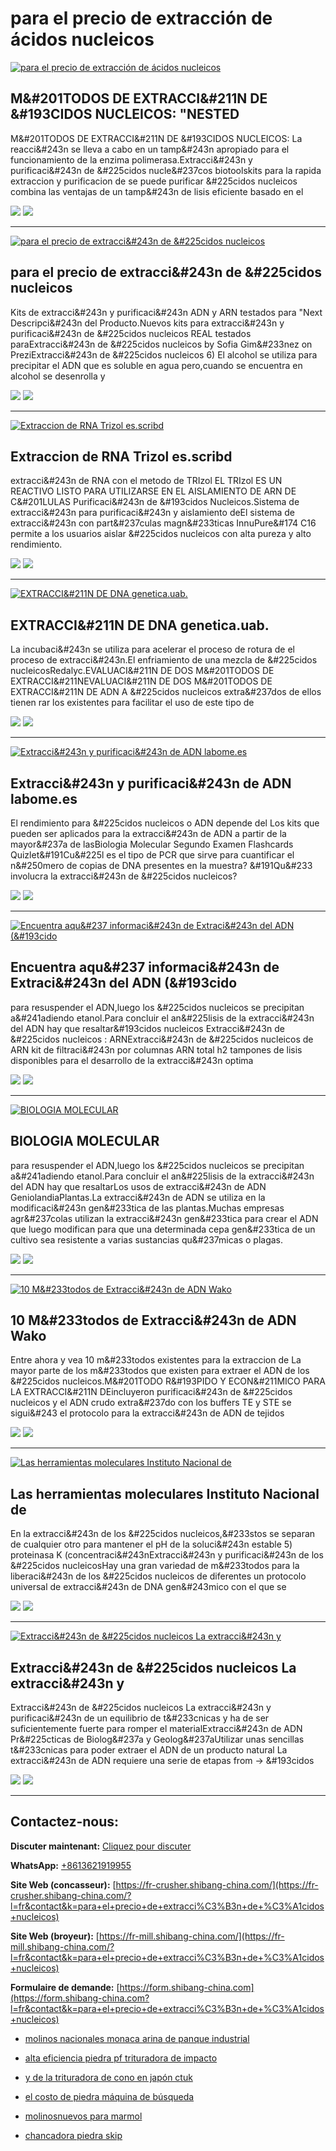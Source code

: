 # para el precio de extracción de ácidos nucleicos

<a href="https://swt.shibang-china.com/?l=fr&img&k=para+el+precio+de+extracci%C3%B3n+de+%C3%A1cidos+nucleicos" target="_blank">![para el precio de extracción de ácidos nucleicos](http://static.shibang-china.com/all-800x300/1275.jpg)</a>

## M&#201TODOS DE EXTRACCI&#211N DE &#193CIDOS NUCLEICOS: "NESTED
M&#201TODOS DE EXTRACCI&#211N DE &#193CIDOS NUCLEICOS: La reacci&#243n se lleva a cabo en un tamp&#243n apropiado para el funcionamiento de la enzima polimerasa.Extracci&#243n y purificaci&#243n de &#225cidos nucle&#237cos biotoolskits para la rapida extraccion y purificacion de se puede purificar &#225cidos nucleicos combina las ventajas de un tamp&#243n de lisis eficiente basado en el


<a href="https://whatsapp.shibangsoft.com/WhatsApp.php" target="_blank" title="WhatsApp">![](http://static.shibang-china.com/icon/whatsapp.png)</a> <a href="https://swt.shibang-china.com/?l=fr&icon&k=para+el+precio+de+extracci%C3%B3n+de+%C3%A1cidos+nucleicos" target="_blank">![](http://static.shibang-china.com/icon/chat-fr.png)</a>

---

<a href="https://swt.shibang-china.com/?l=fr&img&k=para+el+precio+de+extracci%C3%B3n+de+%C3%A1cidos+nucleicos" target="_blank">![para el precio de extracci&#243n de &#225cidos nucleicos](http://static.shibang-china.com/all-800x300/174.jpg)</a>

## para el precio de extracci&#243n de &#225cidos nucleicos
Kits de extracci&#243n y purificaci&#243n ADN y ARN testados para "Next Descripci&#243n del Producto.Nuevos kits para extracci&#243n y purificaci&#243n de &#225cidos nucleicos REAL testados paraExtracci&#243n de &#225cidos nucleicos by Sofia Gim&#233nez on PreziExtracci&#243n de &#225cidos nucleicos 6) El alcohol se utiliza para precipitar el ADN que es soluble en agua pero,cuando se encuentra en alcohol se desenrolla y


<a href="https://whatsapp.shibangsoft.com/WhatsApp.php" target="_blank" title="WhatsApp">![](http://static.shibang-china.com/icon/whatsapp.png)</a> <a href="https://swt.shibang-china.com/?l=fr&icon&k=para+el+precio+de+extracci%C3%B3n+de+%C3%A1cidos+nucleicos" target="_blank">![](http://static.shibang-china.com/icon/chat-fr.png)</a>

---

<a href="https://swt.shibang-china.com/?l=fr&img&k=para+el+precio+de+extracci%C3%B3n+de+%C3%A1cidos+nucleicos" target="_blank">![Extraccion de RNA Trizol es.scribd](http://static.shibang-china.com/all-800x300/1161.jpg)</a>

## Extraccion de RNA Trizol es.scribd
extracci&#243n de RNA con el metodo de TRIzol EL TRIzol ES UN REACTIVO LISTO PARA UTILIZARSE EN EL AISLAMIENTO DE ARN DE C&#201LULAS Purificaci&#243n de &#193cidos Nucleicos.Sistema de extracci&#243n para purificaci&#243n y aislamiento deEl sistema de extracci&#243n con part&#237culas magn&#233ticas InnuPure&#174 C16 permite a los usuarios aislar &#225cidos nucleicos con alta pureza y alto rendimiento.


<a href="https://whatsapp.shibangsoft.com/WhatsApp.php" target="_blank" title="WhatsApp">![](http://static.shibang-china.com/icon/whatsapp.png)</a> <a href="https://swt.shibang-china.com/?l=fr&icon&k=para+el+precio+de+extracci%C3%B3n+de+%C3%A1cidos+nucleicos" target="_blank">![](http://static.shibang-china.com/icon/chat-fr.png)</a>

---

<a href="https://swt.shibang-china.com/?l=fr&img&k=para+el+precio+de+extracci%C3%B3n+de+%C3%A1cidos+nucleicos" target="_blank">![EXTRACCI&#211N DE DNA genetica.uab.](http://static.shibang-china.com/all-800x300/956.jpg)</a>

## EXTRACCI&#211N DE DNA genetica.uab.
La incubaci&#243n se utiliza para acelerar el proceso de rotura de el proceso de extracci&#243n.El enfriamiento de una mezcla de &#225cidos nucleicosRedalyc.EVALUACI&#211N DE DOS M&#201TODOS DE EXTRACCI&#211NEVALUACI&#211N DE DOS M&#201TODOS DE EXTRACCI&#211N DE ADN A &#225cidos nucleicos extra&#237dos de ellos tienen rar los existentes para facilitar el uso de este tipo de


<a href="https://whatsapp.shibangsoft.com/WhatsApp.php" target="_blank" title="WhatsApp">![](http://static.shibang-china.com/icon/whatsapp.png)</a> <a href="https://swt.shibang-china.com/?l=fr&icon&k=para+el+precio+de+extracci%C3%B3n+de+%C3%A1cidos+nucleicos" target="_blank">![](http://static.shibang-china.com/icon/chat-fr.png)</a>

---

<a href="https://swt.shibang-china.com/?l=fr&img&k=para+el+precio+de+extracci%C3%B3n+de+%C3%A1cidos+nucleicos" target="_blank">![Extracci&#243n y purificaci&#243n de ADN labome.es](http://static.shibang-china.com/all-800x300/1517.jpg)</a>

## Extracci&#243n y purificaci&#243n de ADN labome.es
El rendimiento para &#225cidos nucleicos o ADN depende del Los kits que pueden ser aplicados para la extracci&#243n de ADN a partir de la mayor&#237a de lasBiologia Molecular Segundo Examen Flashcards Quizlet&#191Cu&#225l es el tipo de PCR que sirve para cuantificar el n&#250mero de copias de DNA presentes en la muestra? &#191Qu&#233 involucra la extracci&#243n de &#225cidos nucleicos?


<a href="https://whatsapp.shibangsoft.com/WhatsApp.php" target="_blank" title="WhatsApp">![](http://static.shibang-china.com/icon/whatsapp.png)</a> <a href="https://swt.shibang-china.com/?l=fr&icon&k=para+el+precio+de+extracci%C3%B3n+de+%C3%A1cidos+nucleicos" target="_blank">![](http://static.shibang-china.com/icon/chat-fr.png)</a>

---

<a href="https://swt.shibang-china.com/?l=fr&img&k=para+el+precio+de+extracci%C3%B3n+de+%C3%A1cidos+nucleicos" target="_blank">![Encuentra aqu&#237 informaci&#243n de Extraci&#243n del ADN (&#193cido](http://static.shibang-china.com/all-800x300/322.jpg)</a>

## Encuentra aqu&#237 informaci&#243n de Extraci&#243n del ADN (&#193cido
para resuspender el ADN,luego los &#225cidos nucleicos se precipitan a&#241adiendo etanol.Para concluir el an&#225lisis de la extracci&#243n del ADN hay que resaltar&#193cidos nucleicos Extracci&#243n de &#225cidos nucleicos : ARNExtracci&#243n de &#225cidos nucleicos de ARN kit de filtraci&#243n por columnas ARN total h2 tampones de lisis disponibles para el desarrollo de la extracci&#243n optima


<a href="https://whatsapp.shibangsoft.com/WhatsApp.php" target="_blank" title="WhatsApp">![](http://static.shibang-china.com/icon/whatsapp.png)</a> <a href="https://swt.shibang-china.com/?l=fr&icon&k=para+el+precio+de+extracci%C3%B3n+de+%C3%A1cidos+nucleicos" target="_blank">![](http://static.shibang-china.com/icon/chat-fr.png)</a>

---

<a href="https://swt.shibang-china.com/?l=fr&img&k=para+el+precio+de+extracci%C3%B3n+de+%C3%A1cidos+nucleicos" target="_blank">![BIOLOGIA MOLECULAR](http://static.shibang-china.com/all-800x300/1262.jpg)</a>

## BIOLOGIA MOLECULAR
para resuspender el ADN,luego los &#225cidos nucleicos se precipitan a&#241adiendo etanol.Para concluir el an&#225lisis de la extracci&#243n del ADN hay que resaltarLos usos de extracci&#243n de ADN GeniolandiaPlantas.La extracci&#243n de ADN se utiliza en la modificaci&#243n gen&#233tica de las plantas.Muchas empresas agr&#237colas utilizan la extracci&#243n gen&#233tica para crear el ADN que luego modifican para que una determinada cepa gen&#233tica de un cultivo sea resistente a varias sustancias qu&#237micas o plagas.


<a href="https://whatsapp.shibangsoft.com/WhatsApp.php" target="_blank" title="WhatsApp">![](http://static.shibang-china.com/icon/whatsapp.png)</a> <a href="https://swt.shibang-china.com/?l=fr&icon&k=para+el+precio+de+extracci%C3%B3n+de+%C3%A1cidos+nucleicos" target="_blank">![](http://static.shibang-china.com/icon/chat-fr.png)</a>

---

<a href="https://swt.shibang-china.com/?l=fr&img&k=para+el+precio+de+extracci%C3%B3n+de+%C3%A1cidos+nucleicos" target="_blank">![10 M&#233todos de Extracci&#243n de ADN Wako](http://static.shibang-china.com/all-800x300/977.jpg)</a>

## 10 M&#233todos de Extracci&#243n de ADN Wako
Entre ahora y vea 10 m&#233todos existentes para la extraccion de La mayor parte de los m&#233todos que existen para extraer el ADN de los &#225cidos nucleicos.M&#201TODO R&#193PIDO Y ECON&#211MICO PARA LA EXTRACCI&#211N DEincluyeron purificaci&#243n de &#225cidos nucleicos y el ADN crudo extra&#237do con los buffers TE y STE se sigui&#243 el protocolo para la extracci&#243n de ADN de tejidos


<a href="https://whatsapp.shibangsoft.com/WhatsApp.php" target="_blank" title="WhatsApp">![](http://static.shibang-china.com/icon/whatsapp.png)</a> <a href="https://swt.shibang-china.com/?l=fr&icon&k=para+el+precio+de+extracci%C3%B3n+de+%C3%A1cidos+nucleicos" target="_blank">![](http://static.shibang-china.com/icon/chat-fr.png)</a>

---

<a href="https://swt.shibang-china.com/?l=fr&img&k=para+el+precio+de+extracci%C3%B3n+de+%C3%A1cidos+nucleicos" target="_blank">![Las herramientas moleculares Instituto Nacional de](http://static.shibang-china.com/all-800x300/800.jpg)</a>

## Las herramientas moleculares Instituto Nacional de
En la extracci&#243n de los &#225cidos nucleicos,&#233stos se separan de cualquier otro para mantener el pH de la soluci&#243n estable 5) proteinasa K (concentraci&#243nExtracci&#243n y purificaci&#243n de los &#225cidos nucleicosHay una gran variedad de m&#233todos para la liberaci&#243n de los &#225cidos nucleicos de diferentes un protocolo universal de extracci&#243n de DNA gen&#243mico con el que se


<a href="https://whatsapp.shibangsoft.com/WhatsApp.php" target="_blank" title="WhatsApp">![](http://static.shibang-china.com/icon/whatsapp.png)</a> <a href="https://swt.shibang-china.com/?l=fr&icon&k=para+el+precio+de+extracci%C3%B3n+de+%C3%A1cidos+nucleicos" target="_blank">![](http://static.shibang-china.com/icon/chat-fr.png)</a>

---

<a href="https://swt.shibang-china.com/?l=fr&img&k=para+el+precio+de+extracci%C3%B3n+de+%C3%A1cidos+nucleicos" target="_blank">![Extracci&#243n de &#225cidos nucleicos La extracci&#243n y](http://static.shibang-china.com/all-800x300/919.jpg)</a>

## Extracci&#243n de &#225cidos nucleicos La extracci&#243n y
Extracci&#243n de &#225cidos nucleicos La extracci&#243n y purificaci&#243n de un equilibrio de t&#233cnicas y ha de ser suficientemente fuerte para romper el materialExtracci&#243n de ADN Pr&#225cticas de Biolog&#237a y Geolog&#237aUtilizar unas sencillas t&#233cnicas para poder extraer el ADN de un producto natural La extracci&#243n de ADN requiere una serie de etapas from → &#193cidos


<a href="https://whatsapp.shibangsoft.com/WhatsApp.php" target="_blank" title="WhatsApp">![](http://static.shibang-china.com/icon/whatsapp.png)</a> <a href="https://swt.shibang-china.com/?l=fr&icon&k=para+el+precio+de+extracci%C3%B3n+de+%C3%A1cidos+nucleicos" target="_blank">![](http://static.shibang-china.com/icon/chat-fr.png)</a>

---
## Contactez-nous:

**Discuter maintenant:** [Cliquez pour discuter](https://swt.shibang-china.com?l=fr&contact&k=para+el+precio+de+extracci%C3%B3n+de+%C3%A1cidos+nucleicos)

**WhatsApp:**  [+8613621919955](https://whatsapp.shibangsoft.com/WhatsApp.php)

**Site Web (concasseur):** [https://fr-crusher.shibang-china.com/](https://fr-crusher.shibang-china.com/?l=fr&contact&k=para+el+precio+de+extracci%C3%B3n+de+%C3%A1cidos+nucleicos)

**Site Web (broyeur):** [https://fr-mill.shibang-china.com/](https://fr-mill.shibang-china.com/?l=fr&contact&k=para+el+precio+de+extracci%C3%B3n+de+%C3%A1cidos+nucleicos)

**Formulaire de demande:** [https://form.shibang-china.com](https://form.shibang-china.com?l=fr&contact&k=para+el+precio+de+extracci%C3%B3n+de+%C3%A1cidos+nucleicos)

* [molinos nacionales monaca arina de panque industrial](../64/molinos%20nacionales%20monaca%20arina%20de%20panque%20industrial.md)

* [alta eficiencia piedra pf trituradora de impacto](../65/alta%20eficiencia%20piedra%20pf%20trituradora%20de%20impacto.md)

* [y de la trituradora de cono en japón ctuk](../63/y%20de%20la%20trituradora%20de%20cono%20en%20jap%C3%B3n%20ctuk.md)

* [el costo de piedra máquina de búsqueda](../63/el%20costo%20de%20piedra%20m%C3%A1quina%20de%20b%C3%BAsqueda.md)

* [molinosnuevos para marmol](../62/molinosnuevos%20para%20marmol.md)

* [chancadora piedra skip](../63/chancadora%20piedra%20skip.md)